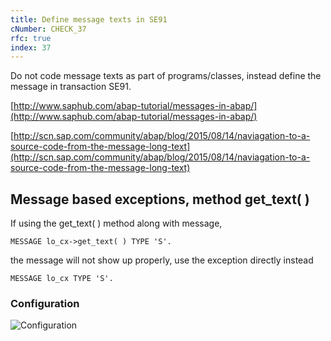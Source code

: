 ```yaml
---
title: Define message texts in SE91
cNumber: CHECK_37
rfc: true
index: 37
---
```


Do not code message texts as part of programs/classes, instead define the message in transaction SE91.

[http://www.saphub.com/abap-tutorial/messages-in-abap/](http://www.saphub.com/abap-tutorial/messages-in-abap/)

[http://scn.sap.com/community/abap/blog/2015/08/14/naviagation-to-a-source-code-from-the-message-long-text](http://scn.sap.com/community/abap/blog/2015/08/14/naviagation-to-a-source-code-from-the-message-long-text)

## Message based exceptions, method get_text( )

If using the get_text( ) method along with message,

```abap
MESSAGE lo_cx->get_text( ) TYPE 'S'.
```

the message will not show up properly, use the exception directly instead

```abap
MESSAGE lo_cx TYPE 'S'.
```

### Configuration
![Configuration](/img/default_conf.png)